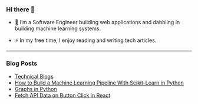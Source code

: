 ### Hi there 👋

- :telescope: I’m a Software Engineer building web applications and dabbling in building machine learning systems.
  
- :zap: In my free time, I enjoy reading and writing tech articles.
---

### Blog Posts
- [Technical Blogs](https://medium.com/@wanguiwawerub)
- [How to Build a Machine Learning Pipeline With Scikit-Learn in Python](https://www.turing.com/kb/building-ml-pipeline-in-python-with-scikit-learn)
- [Graphs in Python](https://dev.to/wanguiwaweru/graphs-in-python-1pom)
- [Fetch API Data on Button Click in React](https://dev.to/wanguiwaweru/fetch-api-data-on-button-click-in-react-513i)


